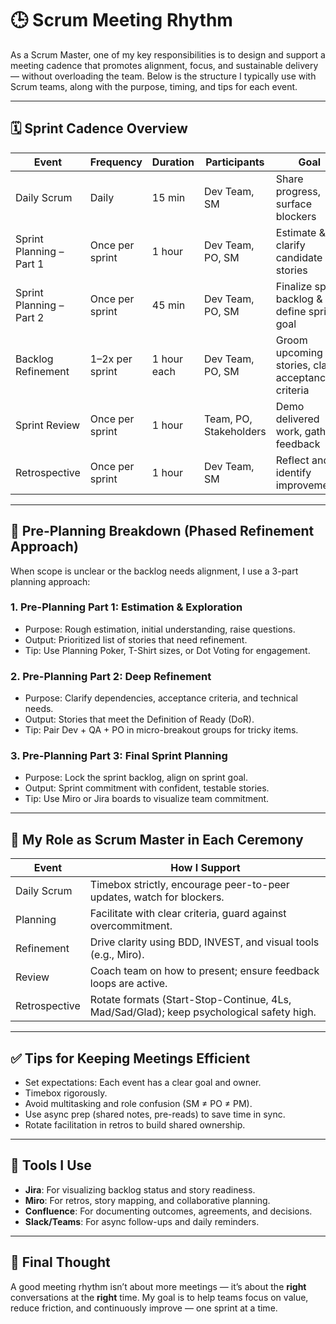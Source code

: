 # 🕒 Scrum Meeting Rhythm

As a Scrum Master, one of my key responsibilities is to design and support a meeting cadence that promotes alignment, focus, and sustainable delivery — without overloading the team. Below is the structure I typically use with Scrum teams, along with the purpose, timing, and tips for each event.

---

## 🗓️ Sprint Cadence Overview

| Event                        | Frequency         | Duration      | Participants               | Goal                                                |
|-----------------------------|-------------------|---------------|----------------------------|-----------------------------------------------------|
| Daily Scrum                 | Daily             | 15 min        | Dev Team, SM               | Share progress, surface blockers                    |
| Sprint Planning – Part 1    | Once per sprint   | 1 hour        | Dev Team, PO, SM           | Estimate & clarify candidate stories                |
| Sprint Planning – Part 2    | Once per sprint   | 45 min        | Dev Team, PO, SM           | Finalize sprint backlog & define sprint goal        |
| Backlog Refinement          | 1–2x per sprint   | 1 hour each   | Dev Team, PO, SM           | Groom upcoming stories, clarify acceptance criteria |
| Sprint Review               | Once per sprint   | 1 hour        | Team, PO, Stakeholders     | Demo delivered work, gather feedback                |
| Retrospective               | Once per sprint   | 1 hour        | Dev Team, SM               | Reflect and identify improvements                   |

---

## 🔁 Pre-Planning Breakdown (Phased Refinement Approach)

When scope is unclear or the backlog needs alignment, I use a 3-part planning approach:

### 1. **Pre-Planning Part 1: Estimation & Exploration**
- Purpose: Rough estimation, initial understanding, raise questions.
- Output: Prioritized list of stories that need refinement.
- Tip: Use Planning Poker, T-Shirt sizes, or Dot Voting for engagement.

### 2. **Pre-Planning Part 2: Deep Refinement**
- Purpose: Clarify dependencies, acceptance criteria, and technical needs.
- Output: Stories that meet the Definition of Ready (DoR).
- Tip: Pair Dev + QA + PO in micro-breakout groups for tricky items.

### 3. **Pre-Planning Part 3: Final Sprint Planning**
- Purpose: Lock the sprint backlog, align on sprint goal.
- Output: Sprint commitment with confident, testable stories.
- Tip: Use Miro or Jira boards to visualize team commitment.

---

## 🎯 My Role as Scrum Master in Each Ceremony

| Event             | How I Support                                                   |
|------------------|------------------------------------------------------------------|
| Daily Scrum      | Timebox strictly, encourage peer-to-peer updates, watch for blockers. |
| Planning         | Facilitate with clear criteria, guard against overcommitment.   |
| Refinement       | Drive clarity using BDD, INVEST, and visual tools (e.g., Miro). |
| Review           | Coach team on how to present; ensure feedback loops are active. |
| Retrospective    | Rotate formats (Start-Stop-Continue, 4Ls, Mad/Sad/Glad); keep psychological safety high. |

---

## ✅ Tips for Keeping Meetings Efficient

- Set expectations: Each event has a clear goal and owner.
- Timebox rigorously.
- Avoid multitasking and role confusion (SM ≠ PO ≠ PM).
- Use async prep (shared notes, pre-reads) to save time in sync.
- Rotate facilitation in retros to build shared ownership.

---

## 🔧 Tools I Use

- **Jira**: For visualizing backlog status and story readiness.
- **Miro**: For retros, story mapping, and collaborative planning.
- **Confluence**: For documenting outcomes, agreements, and decisions.
- **Slack/Teams**: For async follow-ups and daily reminders.

---

## 📌 Final Thought

A good meeting rhythm isn’t about more meetings — it’s about the **right** conversations at the **right** time. My goal is to help teams focus on value, reduce friction, and continuously improve — one sprint at a time.
